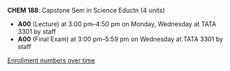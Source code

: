 **CHEM 188**: Capstone Sem in Science Eductn (4 units)

- **A00** (Lecture) at 3:00 pm–4:50 pm on Monday, Wednesday at TATA 3301 by staff
- **A00** (Final Exam) at 3:00 pm–5:59 pm on Wednesday at TATA 3301 by staff

[Enrollment numbers over time](./CHEM188.tsv)
